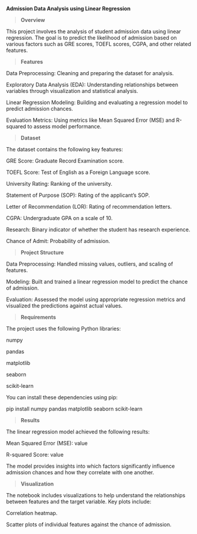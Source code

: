 **Admission Data Analysis using Linear Regression**

> **Overview**

This project involves the analysis of student admission data using linear regression. The goal is to predict the likelihood of admission based on various factors such as GRE scores, TOEFL scores, CGPA, and other related features.

> **Features**

Data Preprocessing: Cleaning and preparing the dataset for analysis.

Exploratory Data Analysis (EDA): Understanding relationships between variables through visualization and statistical analysis.

Linear Regression Modeling: Building and evaluating a regression model to predict admission chances.

Evaluation Metrics: Using metrics like Mean Squared Error (MSE) and R-squared to assess model performance.

> **Dataset**

The dataset contains the following key features:

GRE Score: Graduate Record Examination score.

TOEFL Score: Test of English as a Foreign Language score.

University Rating: Ranking of the university.

Statement of Purpose (SOP): Rating of the applicant’s SOP.

Letter of Recommendation (LOR): Rating of recommendation letters.

CGPA: Undergraduate GPA on a scale of 10.

Research: Binary indicator of whether the student has research experience.

Chance of Admit: Probability of admission.

> **Project Structure**

Data Preprocessing: Handled missing values, outliers, and scaling of features.

Modeling: Built and trained a linear regression model to predict the chance of admission.

Evaluation: Assessed the model using appropriate regression metrics and visualized the predictions against actual values.

> **Requirements**

The project uses the following Python libraries:

numpy

pandas

matplotlib

seaborn

scikit-learn

You can install these dependencies using pip:

pip install numpy pandas matplotlib seaborn scikit-learn


> **Results**

The linear regression model achieved the following results:

Mean Squared Error (MSE): value

R-squared Score: value

The model provides insights into which factors significantly influence admission chances and how they correlate with one another.

> **Visualization**

The notebook includes visualizations to help understand the relationships between features and the target variable. Key plots include:

Correlation heatmap.

Scatter plots of individual features against the chance of admission.
